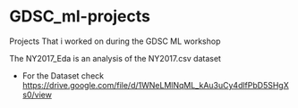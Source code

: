 # GDSC_ml-projects
Projects That i worked on during the GDSC ML workshop

The NY2017_Eda is an analysis of the NY2017.csv dataset 
- For the Dataset check https://drive.google.com/file/d/1WNeLMlNqML_kAu3uCy4dlfPbD5SHgXs0/view
